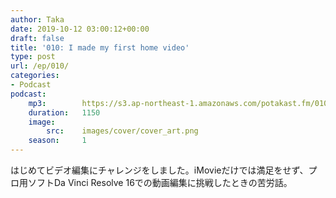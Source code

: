 ```yaml
---
author: Taka
date: 2019-10-12 03:00:12+00:00
draft: false
title: '010: I made my first home video'
type: post
url: /ep/010/
categories:
- Podcast
podcast:
    mp3:        https://s3.ap-northeast-1.amazonaws.com/potakast.fm/010.m4a
    duration:   1150
    image:
        src:    images/cover/cover_art.png
    season:     1
---
```





はじめてビデオ編集にチャレンジをしました。iMovieだけでは満足をせず、プロ用ソフトDa Vinci Resolve 16での動画編集に挑戦したときの苦労話。



